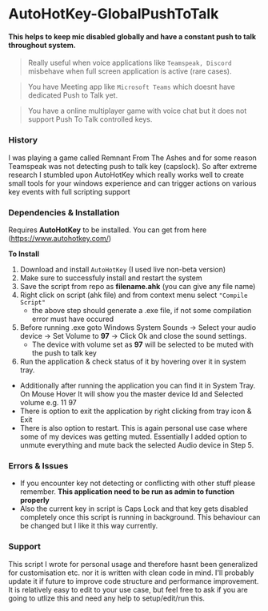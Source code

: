 # AutoHotKey-GlobalPushToTalk

#### This helps to keep mic disabled globally and have a constant push to talk throughout system. 

> Really useful when voice applications like ``Teamspeak, Discord`` misbehave when full screen application is active (rare cases).

> You have Meeting app like ``Microsoft Teams`` which doesnt have dedicated Push to Talk yet.

> You have a online multiplayer game with voice chat but it does not support Push To Talk controlled keys.

### History

I was playing a game called Remnant From The Ashes and for some reason Teamspeak was not detecting push to talk key (capslock). 
So after extreme research I stumbled upon AutoHotKey which really works well to create small tools for your windows experience and can trigger actions on various key events with full scripting support

### Dependencies & Installation

Requires **AutoHotKey** to be installed. You can get from here (https://www.autohotkey.com/)

__To Install__
1. Download and install ``AutoHotKey`` (I used live non-beta version)
2. Make sure to successfuly install and restart the system
3. Save the script from repo as **filename.ahk** (you can give any file name)
4. Right click on script (ahk file) and from context menu select ``"Compile Script"``
    - the above step should generate a .exe file, if not some compilation error must have occured 
5. Before running .exe goto Windows System Sounds -> Select your audio device -> Set Volume to **97** -> Click Ok and close the sound settings.
    - The device with volume set as **97** will be selected to be muted with the push to talk key
6. Run the application & check status of it by hovering over it in system tray.

  - Additionally after running the application you can find it in System Tray. On Mouse Hover It will show you the master device Id and Selected volume e.g. 11 97
  - There is option to exit the application by right clicking from tray icon & Exit
  - There is also option to restart. This is again personal use case where some of my devices was getting muted. Essentially I added option to unmute everything and mute back the selected Audio device in Step 5.

### Errors & Issues
- If you encounter key not detecting or conflicting with other stuff please remember. **This application need to be run as admin to function properly**
- Also the current key in script is Caps Lock and that key gets disabled completely once this script is running in background. This behaviour can be changed but I like it this way currently.

### Support
This script I wrote for personal usage and therefore hasnt been generalized for customisation etc. nor it is written with clean code in mind. 
I'll probably update it if future to improve code structure and performance improvement.
It is relatively easy to edit to your use case, but feel free to ask if you are going to utlize this and need any help to setup/edit/run this.

